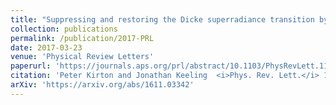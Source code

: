 ```yaml
---
title: "Suppressing and restoring the Dicke superradiance transition by dephasing and decay"
collection: publications
permalink: /publication/2017-PRL
date: 2017-03-23
venue: 'Physical Review Letters'
paperurl: 'https://journals.aps.org/prl/abstract/10.1103/PhysRevLett.118.123602'
citation: 'Peter Kirton and Jonathan Keeling  <i>Phys. Rev. Lett.</i> 118, 123602 (2017)'
arXiv: 'https://arxiv.org/abs/1611.03342'
---
```



